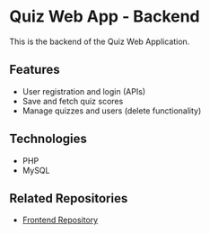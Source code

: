 # Quiz Web App - Backend

This is the backend of the Quiz Web Application.

## Features
- User registration and login (APIs)
- Save and fetch quiz scores
- Manage quizzes and users (delete functionality)

## Technologies
- PHP
- MySQL

## Related Repositories
- [Frontend Repository](https://github.com/nourdandachi/quiz_web_app_frontend)
